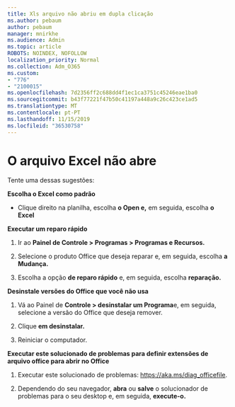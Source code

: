 ```yaml
---
title: Xls arquivo não abriu em dupla clicação
ms.author: pebaum
author: pebaum
manager: mnirkhe
ms.audience: Admin
ms.topic: article
ROBOTS: NOINDEX, NOFOLLOW
localization_priority: Normal
ms.collection: Adm_O365
ms.custom:
- "776"
- "2100015"
ms.openlocfilehash: 7d2356ff2c688dd4f1ec1ca3751c45246eae1ba0
ms.sourcegitcommit: b43f77221f47b50c41197a448a9c26c423ce1ad5
ms.translationtype: MT
ms.contentlocale: pt-PT
ms.lasthandoff: 11/15/2019
ms.locfileid: "36530758"
---
```

# <a name="excel-file-doesnt-open"></a>O arquivo Excel não abre

Tente uma dessas sugestões:

**Escolha o Excel como padrão**

* Clique direito na planilha, escolha **o Open e,** em seguida, escolha **o Excel**

**Executar um reparo rápido**

1. Ir ao **Painel de Controle > Programas > Programas e Recursos.**

2. Selecione o produto Office que deseja reparar e, em seguida, escolha **a Mudança.**

3. Escolha a opção **de reparo rápido** e, em seguida, escolha **reparação.**

**Desinstale versões do Office que você não usa**

1. Vá ao Painel de **Controle > desinstalar um Programa**e, em seguida, selecione a versão do Office que deseja remover.

2. Clique **em desinstalar.**

3. Reiniciar o computador.

**Executar este solucionado de problemas para definir extensões de arquivo office para abrir no Office**

1. Executar este solucionado de problemas: https://aka.ms/diag_officefile.

2. Dependendo do seu navegador, **abra** ou **salve** o solucionador de problemas para o seu desktop e, em seguida, **execute-o.**
